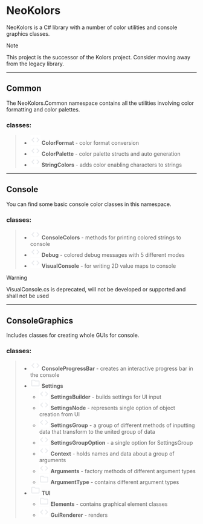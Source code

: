 ﻿# NeoKolors

NeoKolors is a C# library with a number of color utilities and console graphics classes.

> [!NOTE]
> This project is the successor of the Kolors project. Consider moving away from the legacy 
> library.

---

## Common
The NeoKolors.Common namespace contains all the utilities involving color formatting and color palettes.

### classes:
> * ![Code](code.svg) **ColorFormat** - color format conversion
> * ![Code](code.svg) **ColorPalette** - color palette structs and auto generation
> * ![Code](code.svg) **StringColors** - adds color enabling characters to strings

---

## Console
You can find some basic console color classes in this namespace.

### classes:
> * ![Code](code.svg) **ConsoleColors** - methods for printing colored strings to console
> * ![Code](code.svg) **Debug** - colored debug messages with 5 different modes
> * ![Code](code.svg) **VisualConsole** - for writing 2D value maps to console

> [!WARNING]
> VisualConsole.cs is deprecated, will not be developed or supported and shall not be used

---

## ConsoleGraphics
Includes classes for creating whole GUIs for console.

### classes:
> * ![Code](code.svg) **ConsoleProgressBar** - creates an interactive progress bar in the console
> * ![Folder](folder.svg) **Settings**
>   * ![Code](code.svg) **SettingsBuilder** - builds settings for UI input
>   * ![Code](code.svg) **SettingsNode** - represents single option of object creation from UI
>   * ![Code](code.svg) **SettingsGroup** - a group of different methods of inputting data that transform to the united group of data
>   * ![Code](code.svg) **SettingsGroupOption** - a single option for SettingsGroup
>   * ![Code](code.svg) **Context** - holds names and data about a group of arguments
>   * ![Code](code.svg) **Arguments** - factory methods of different argument types
>   * ![Folder](folder.svg) **ArgumentType** - contains different argument types
> * ![Folder](folder.svg) **TUI**
>   * ![Folder](folder.svg) **Elements** - contains graphical element classes
>   * ![Code](code.svg) **GuiRenderer** - renders